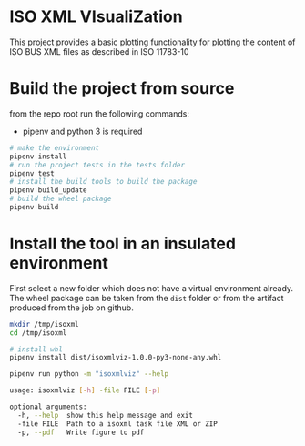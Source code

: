 # ISO XML VIsualiZation

This project provides a basic plotting functionality for plotting the content of ISO BUS XML files as described in ISO 11783-10
# Build the project from source

from the repo root run the following commands:

* pipenv and python 3 is required

```bash
# make the environment
pipenv install
# run the project tests in the tests folder
pipenv test
# install the build tools to build the package
pipenv build_update
# build the wheel package
pipenv build
```

# Install the tool in an insulated environment

First select a new folder which does not have a virtual environment already.
The wheel package can be taken from the `dist` folder or from the artifact produced from the job on github.

```bash
mkdir /tmp/isoxml
cd /tmp/isoxml

# install whl
pipenv install dist/isoxmlviz-1.0.0-py3-none-any.whl

pipenv run python -m "isoxmlviz" --help

usage: isoxmlviz [-h] -file FILE [-p]

optional arguments:
  -h, --help  show this help message and exit
  -file FILE  Path to a isoxml task file XML or ZIP
  -p, --pdf   Write figure to pdf

```